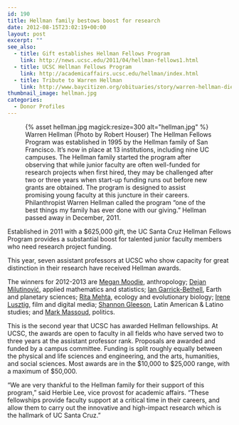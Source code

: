 ```yaml
---
id: 190
title: Hellman family bestows boost for research
date: 2012-08-15T23:02:19+00:00
layout: post
excerpt: ""
see_also:
  - title: Gift establishes Hellman Fellows Program
    link: http://news.ucsc.edu/2011/04/hellman-fellows1.html
  - title: UCSC Hellman Fellows Program
    link: http://academicaffairs.ucsc.edu/hellman/index.html
  - title: Tribute to Warren Hellman
    link: http://www.baycitizen.org/obituaries/story/warren-hellman-dies-77/
thumbnail_image: hellman.jpg
categories:
  - Donor Profiles
---
```

<figure class="inline-image right">
{% asset hellman.jpg magick:resize=300 alt="hellman.jpg" %}<figcaption>Warren Hellman (Photo by Robert Houser) The Hellman Fellows Program was established in 1995 by the Hellman family of San Francisco. It&#8217;s now in place at 13 institutions, including nine UC campuses. The Hellman family started the program after observing that while junior faculty are often well-funded for research projects when first hired, they may be challenged after two or three years when start-up funding runs out before new grants are obtained. The program is designed to assist promising young faculty at this juncture in their careers. Philanthropist Warren Hellman called the program &#8220;one of the best things my family has ever done with our giving.&#8221; Hellman passed away in December, 2011.</figcaption></figure>

Established in 2011 with a $625,000 gift, the UC Santa Cruz Hellman Fellows Program provides a substantial boost for talented junior faculty members who need research project funding.

This year, seven assistant professors at UCSC who show capacity for great distinction in their research have received Hellman awards.

The winners for 2012-2013 are [Megan Moodie](http://citris-uc.org/people/megan_moodie), anthropology; [Dejan Milutinović](http://www.soe.ucsc.edu/people/dejan), applied mathematics and statistics; [Ian Garrick-Bethell](http://eps.ucsc.edu/faculty/Profiles/singleton.php?&singleton=true&cruz_id=igarrick), Earth and planetary sciences; [Rita Mehta](http://www.eeb.ucsc.edu/faculty/singleton.php?&singleton=true&cruz_id=rmehta2), ecology and evolutionary biology; [Irene Lusztig](http://film.ucsc.edu/faculty/irene_lusztig), film and digital media; [Shannon Gleeson](http://lals.ucsc.edu/faculty/singleton.php?&singleton=true&cruz_id=sgleeson), Latin American & Latino studies; and [Mark Massoud](http://politics.ucsc.edu/faculty/singleton.php?&singleton=true&cruz_id=mmassoud), politics.

This is the second year that UCSC has awarded Hellman fellowships. At UCSC, the awards are open to faculty in all fields who have served two to three years at the assistant professor rank. Proposals are awarded and funded by a campus committee. Funding is split roughly equally between the physical and life sciences and engineering, and the arts, humanities, and social sciences. Most awards are in the $10,000 to $25,000 range, with a maximum of $50,000.

&#8220;We are very thankful to the Hellman family for their support of this program,&#8221; said Herbie Lee, vice provost for academic affairs. &#8220;These fellowships provide faculty support at a critical time in their careers, and allow them to carry out the innovative and high-impact research which is the hallmark of UC Santa Cruz.&#8221;
